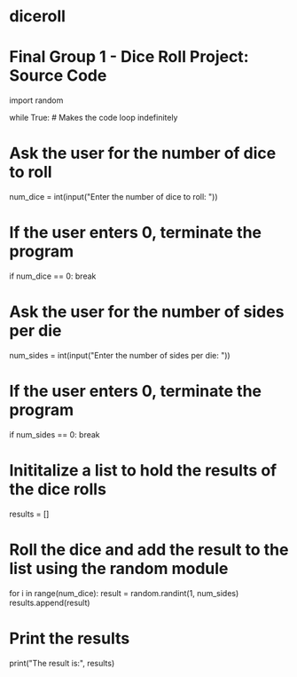 # diceroll
# Final Group 1 - Dice Roll Project: Source Code

import random

while True: # Makes the code loop indefinitely 
  # Ask the user for the number of dice to roll
  num_dice = int(input("Enter the number of dice to roll: "))
  # If the user enters 0, terminate the program
  if num_dice == 0:
    break

  # Ask the user for the number of sides per die
  num_sides = int(input("Enter the number of sides per die: "))
  # If the user enters 0, terminate the program
  if num_sides == 0:
    break
  
  # Inititalize a list to hold the results of the dice rolls
  results = []

  # Roll the dice and add the result to the list using the random module
  for i in range(num_dice):
    result = random.randint(1, num_sides)
    results.append(result)
    
  # Print the results
  print("The result is:", results)
